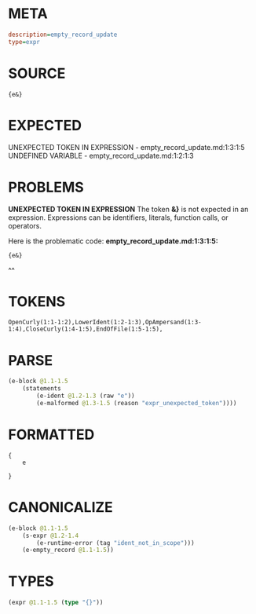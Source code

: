 # META
~~~ini
description=empty_record_update
type=expr
~~~
# SOURCE
~~~roc
{e&}
~~~
# EXPECTED
UNEXPECTED TOKEN IN EXPRESSION - empty_record_update.md:1:3:1:5
UNDEFINED VARIABLE - empty_record_update.md:1:2:1:3
# PROBLEMS
**UNEXPECTED TOKEN IN EXPRESSION**
The token **&}** is not expected in an expression.
Expressions can be identifiers, literals, function calls, or operators.

Here is the problematic code:
**empty_record_update.md:1:3:1:5:**
```roc
{e&}
```
  ^^


# TOKENS
~~~zig
OpenCurly(1:1-1:2),LowerIdent(1:2-1:3),OpAmpersand(1:3-1:4),CloseCurly(1:4-1:5),EndOfFile(1:5-1:5),
~~~
# PARSE
~~~clojure
(e-block @1.1-1.5
	(statements
		(e-ident @1.2-1.3 (raw "e"))
		(e-malformed @1.3-1.5 (reason "expr_unexpected_token"))))
~~~
# FORMATTED
~~~roc
{
	e
	
}
~~~
# CANONICALIZE
~~~clojure
(e-block @1.1-1.5
	(s-expr @1.2-1.4
		(e-runtime-error (tag "ident_not_in_scope")))
	(e-empty_record @1.1-1.5))
~~~
# TYPES
~~~clojure
(expr @1.1-1.5 (type "{}"))
~~~
